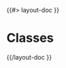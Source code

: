 <!-- 
 * @name            Classes
 * @namespace       doc.css
 * @type            Markdown
 * @platform        md
 * @status          stable
 * @menu            Documentation / CSS           /doc/css/classes
 *
 * @since           2.0.0
 * @author    Olivier Bossel <olivier.bossel@gmail.com> (https://olivierbossel.com)
-->

{{#> layout-doc }}

# Classes

{{/layout-doc }}